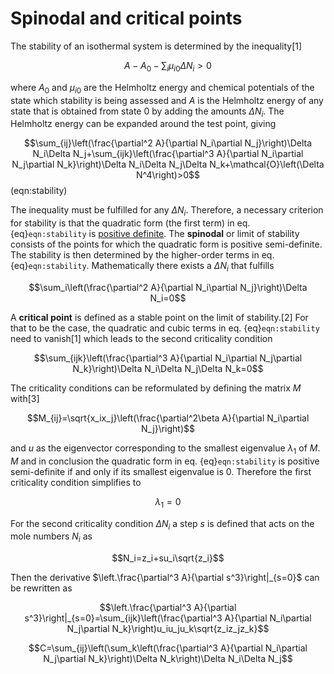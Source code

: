 # Spinodal and critical points

The stability of an isothermal system is determined by the inequality[1]

$$A-A_0-\sum_i\mu_{i0}\Delta N_i>0$$

where $A_0$ and $\mu_{i0}$ are the Helmholtz energy and chemical potentials of the state which stability is being assessed and $A$ is the Helmholtz energy of any state that is obtained from state 0 by adding the amounts $\Delta N_i$. The Helmholtz energy can be expanded around the test point, giving

$$\sum_{ij}\left(\frac{\partial^2 A}{\partial N_i\partial N_j}\right)\Delta N_i\Delta N_j+\sum_{ijk}\left(\frac{\partial^3 A}{\partial N_i\partial N_j\partial N_k}\right)\Delta N_i\Delta N_j\Delta N_k+\mathcal{O}\left(\Delta N^4\right)>0$$(eqn:stability)

The inequality must be fulfilled for any $\Delta N_i$. Therefore, a necessary criterion for stability is that the quadratic form (the first term) in eq. {eq}`eqn:stability` is [positive definite](https://en.wikipedia.org/wiki/Definite_quadratic_form). The **spinodal** or limit of stability consists of the points for which the quadratic form is positive semi-definite. The stability is then determined by the higher-order terms in eq. {eq}`eqn:stability`. Mathematically there exists a $\Delta N_i$ that fulfills

$$\sum_i\left(\frac{\partial^2 A}{\partial N_i\partial N_j}\right)\Delta N_i=0$$

A **critical point** is defined as a stable point on the limit of stability.[2] For that to be the case, the quadratic and cubic terms in eq. {eq}`eqn:stability` need to vanish[1] which leads to the second criticality condition

$$\sum_{ijk}\left(\frac{\partial^3 A}{\partial N_i\partial N_j\partial N_k}\right)\Delta N_i\Delta N_j\Delta N_k=0$$

The criticality conditions can be reformulated by defining the matrix $M$ with[3]

$$M_{ij}=\sqrt{x_ix_j}\left(\frac{\partial^2\beta A}{\partial N_i\partial N_j}\right)$$

and $u$ as the eigenvector corresponding to the smallest eigenvalue $\lambda_1$ of $M$. $M$ and in conclusion the quadratic form in eq. {eq}`eqn:stability` is positive semi-definite if and only if its smallest eigenvalue is 0. Therefore the first criticality condition simplifies to

$$\lambda_1=0$$

For the second criticality condition $\Delta N_i$ a step $s$ is defined that acts on the mole numbers $N_i$ as

$$N_i=z_i+su_i\sqrt{z_i}$$

Then the derivative $\left.\frac{\partial^3 A}{\partial s^3}\right|_{s=0}$ can be rewritten as

$$\left.\frac{\partial^3 A}{\partial s^3}\right|_{s=0}=\sum_{ijk}\left(\frac{\partial^3 A}{\partial N_i\partial N_j\partial N_k}\right)u_iu_ju_k\sqrt{z_iz_jz_k}$$

$$C=\sum_{ij}\left(\sum_k\left(\frac{\partial^3 A}{\partial N_i\partial N_j\partial N_k}\right)\Delta N_k\right)\Delta N_i\Delta N_j$$